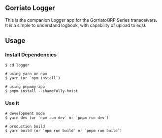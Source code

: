 ## Gorriato Logger
This is the companion Logger app for the GorriatoQRP Series transceivers.
It is a simple to understand logbook, with capability of upload to eqsl.
## Usage
### Install Dependencies

```
$ cd logger

# using yarn or npm
$ yarn (or `npm install`)

# using pnpmmy-app
$ pnpm install --shamefully-hoist
```

### Use it

```
# development mode
$ yarn dev (or `npm run dev` or `pnpm run dev`)

# production build
$ yarn build (or `npm run build` or `pnpm run build`)
```
